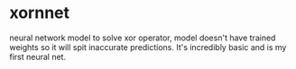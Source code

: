 # xornnet
neural network model to solve xor operator, model doesn't have trained weights so it will spit inaccurate predictions. It's incredibly basic and is my first neural net.
